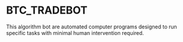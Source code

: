 # BTC_TRADEBOT
This algorithm bot are automated computer programs designed to run specific tasks with minimal human intervention required. 
